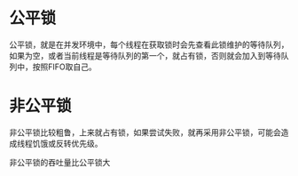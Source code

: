 # 公平锁



公平锁，就是在并发环境中，每个线程在获取锁时会先查看此锁维护的等待队列，如果为空，或者当前线程是等待队列的第一个，就占有锁，否则就会加入到等待队列中，按照FIFO取自己。

# 非公平锁

非公平锁比较粗鲁，上来就占有锁，如果尝试失败，就再采用非公平锁，可能会造成线程饥饿或反转优先级。

非公平锁的吞吐量比公平锁大